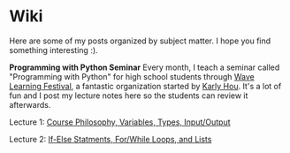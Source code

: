 # Wiki

Here are some of my posts organized by subject matter. I hope you find something interesting :). 

**Programming with Python Seminar**
Every month, I teach a seminar called "Programming with Python" for high school students through [Wave Learning Festival](https://www.wavelf.org), a fantastic organization started by [Karly Hou](https://www.karlyhou.com). It's a lot of fun and I post my lecture notes here so the students can review it afterwards.

Lecture 1: [Course Philosophy, Variables, Types, Input/Output](https://harrisshadmany.github.io/2021/07/24/Lecture_One.html) 

Lecture 2: [If-Else Statments, For/While Loops, and Lists](https://harrisshadmany.github.io/2020/07/25/Lecture_Two.html) 
